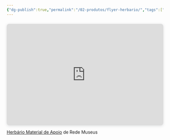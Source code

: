 ```yaml
---
{"dg-publish":true,"permalink":"/02-produtos/flyer-herbario/","tags":["tcm/materialdidatico"],"created":"2023-08-07 às 12:15","updated":"2023-08-07 às 12:32"}
---
```



<div style="position: relative; width: 100%; height: 0; padding-top: 64.7059%;
 padding-bottom: 0; box-shadow: 0 2px 8px 0 rgba(63,69,81,0.16); margin-top: 1.6em; margin-bottom: 0.9em; overflow: hidden;
 border-radius: 8px; will-change: transform;">
  <iframe loading="lazy" style="position: absolute; width: 100%; height: 100%; top: 0; left: 0; border: none; padding: 0;margin: 0;"
    src="https:&#x2F;&#x2F;www.canva.com&#x2F;design&#x2F;DAFkqk1icDM&#x2F;view?embed" allowfullscreen="allowfullscreen" allow="fullscreen">
  </iframe>
</div>
<a href="https:&#x2F;&#x2F;www.canva.com&#x2F;design&#x2F;DAFkqk1icDM&#x2F;view?utm_content=DAFkqk1icDM&amp;utm_campaign=designshare&amp;utm_medium=embeds&amp;utm_source=link" target="_blank" rel="noopener">Herbário Material de Apoio</a> de Rede Museus